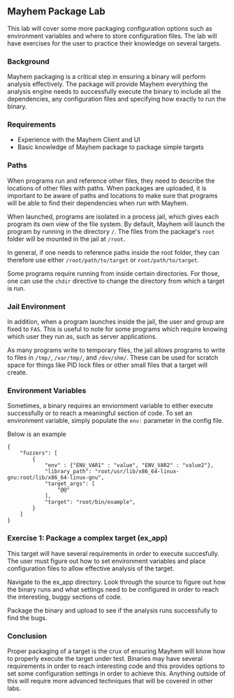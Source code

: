 ## Mayhem Package Lab 
This lab will cover some more packaging configuration options such as
environment variables and where to store configuration files. The lab will
have exercises for the user to practice their knowledge on several targets.

### Background
Mayhem packaging is a critical step in ensuring a binary will perform analysis
effectively. The package will provide Mayhem everything the analysis engine 
needs to successfully execute the binary to include all the dependencies, any
configuration files and specifying how exactly to run the binary. 

### Requirements
* Experience with the Mayhem Client and UI
* Basic knowledge of Mayhem package to package simple targets 

### Paths
When programs run and reference other files, they need to describe the
locations of other files with paths. When packages are uploaded, it is
important to be aware of paths and locations to make sure that programs
will be able to find their dependencies when run with Mayhem.

When launched, programs are isolated in a process jail, which gives
each program its own view of the file system. By default, Mayhem will
launch the program by running in the directory `/`. The files from
the package's `root` folder will be mounted in the jail at `/root`.

In general, if one needs to reference paths inside the root folder,
they can therefore use either `/root/path/to/target` or `root/path/to/target`.

Some programs require running from inside certain directories.
For those, one can use the `chdir` directive to change the directory from
which a target is run.

### Jail Environment
In addition, when a program launches inside the jail, the user and group
are fixed to `FAS`. This is useful to note for some programs which require
knowing which user they run as, such as server applications.

As many programs write to temporary files, the jail allows programs to
write to files in `/tmp/`, `/var/tmp/`, and `/dev/shm/`. These can be used
for scratch space for things like PID lock files or other small files that
a target will create.

### Environment Variables
Sometimes, a binary requires an enviornment variable to either execute
successfully or to reach a meaningful section of code. To set an 
environment variable, simply populate the `env:` parameter in the config file.

Below is an example
```
{
    "fuzzers": [
        {
            "env" : {"ENV_VAR1" : "value", "ENV_VAR2" : "value2"},
            "library_path": "root/usr/lib/x86_64-linux-gnu:root/lib/x86_64-linux-gnu",
            "target_args": [
                "@@"
            ],
            "target": "root/bin/example",
        }
    ]
}
```

### Exercise 1: Package a complex target (ex_app)
This target will have several requirements in order to execute succesfully. 
The user must figure out how to set environment variables and place 
configuration files to allow effective analysis of the target. 

Navigate to the ex_app directory. Look through the source
to figure out how the binary runs and what settings need to be configured in 
order to reach the interesting, buggy sections of code. 

Package the binary and upload to see if the analysis runs successfully to find
the bugs.

### Conclusion
Proper packaging of a target is the crux of ensuring Mayhem will know how to 
properly execute the target under test. Binaries may have several requirements
in order to reach interesting code and this provides options to set some
configuration settings in order to achieve this. Anything outside of this 
will require more advanced techniques that will be covered in other labs. 
